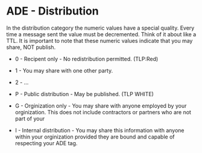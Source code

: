 # ADE - Distribution

In the distribution category the numeric values have a special quality. Every time a message sent the value must be decremented. Think of it about like a TTL. It is important to note that these numeric values indicate that you may share, NOT publish. 

* 0 - Recipent only - No redistribution permitted. (TLP:Red)
* 1 - You may share with one other party. 
* 2 - 
...

* P - Public distribution - May be published. (TLP WHITE)
* G - Orginization only - You may share with anyone employed by your orginization. This does not include contractors or partners who are not part of your 
* I - Internal distribution - You may share this information with anyone within your orginization provided they are bound and capable of respecting your ADE tag. 